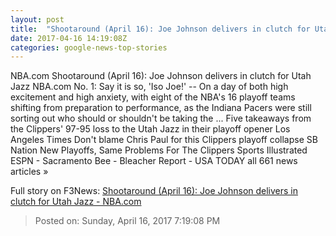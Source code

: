 ```yaml
---
layout: post
title:  "Shootaround (April 16): Joe Johnson delivers in clutch for Utah Jazz - NBA.com"
date: 2017-04-16 14:19:08Z
categories: google-news-top-stories
---
```


NBA.com Shootaround (April 16): Joe Johnson delivers in clutch for Utah Jazz NBA.com No. 1: Say it is so, 'Iso Joe!' -- On a day of both high excitement and high anxiety, with eight of the NBA's 16 playoff teams shifting from preparation to performance, as the Indiana Pacers were still sorting out who should or shouldn't be taking the ... Five takeaways from the Clippers' 97-95 loss to the Utah Jazz in their playoff opener Los Angeles Times Don't blame Chris Paul for this Clippers playoff collapse SB Nation New Playoffs, Same Problems For The Clippers Sports Illustrated ESPN - Sacramento Bee - Bleacher Report - USA TODAY all 661 news articles »


Full story on F3News: [Shootaround (April 16): Joe Johnson delivers in clutch for Utah Jazz - NBA.com](http://www.f3nws.com/n/ZEjNRC)

> Posted on: Sunday, April 16, 2017 7:19:08 PM
